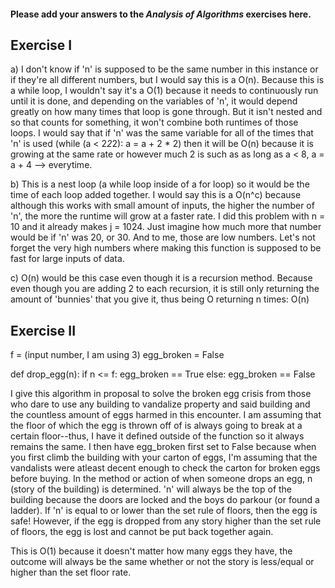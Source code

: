 #### Please add your answers to the ***Analysis of  Algorithms*** exercises here.

## Exercise I

a) I don't know if 'n' is supposed to be the same number in this instance or if they're all different numbers, but I would say this is a O(n). Because this is a while loop, I wouldn't say it's a O(1) because it needs to continuously run until it is done, and depending on the variables of 'n', it would depend greatly on how many times that loop is gone through. But it isn't nested and so that counts for something, it won't combine both runtimes of those loops. I would say that if 'n' was the same variable for all of the times that 'n' is used (while (a < 2*2*2): a = a + 2 * 2) then it will be O(n) because it is growing at the same rate or however much 2 is such as as long as a < 8, a = a + 4 --> everytime. 


b) This is a nest loop (a while loop inside of a for loop) so it would be the time of each loop added together. I would say this is a O(n^c) because although this works with small amount of inputs, the higher the number of 'n', the more the runtime will grow at a faster rate. I did this problem with n = 10 and it already makes j = 1024. Just imagine how much more that number would be if 'n' was 20, or 30. And to me, those are low numbers. Let's not forget the very high numbers where making this function is supposed to be fast for large inputs of data.


c) O(n) would be this case even though it is a recursion method. Because even though you are adding 2 to each recursion, it is still only returning the amount of 'bunnies' that you give it, thus being O returning n times: O(n)

## Exercise II
f = (input number, I am using 3)
egg_broken = False

def drop_egg(n):
    if n <= f:
        egg_broken == True
    else:
        egg_broken == False

I give this algorithm in proposal to solve the broken egg crisis from those who dare to use any building to vandalize property and said building and the countless amount of eggs harmed in this encounter. I am assuming that the floor of which the egg is thrown off of is always going to break at a certain floor--thus, I have it defined outside of the function so it always remains the same. I then have egg_broken first set to False because when you first climb the building with your carton of eggs, I'm assuming that the vandalists were atleast decent enough to check the carton for broken eggs before buying. In the method or action of when someone drops an egg, n (story of the building) is determined. 'n' will always be the top of the building because the doors are locked and the boys do parkour (or found a ladder). If 'n' is equal to or lower than the set rule of floors, then the egg is safe! However, if the egg is dropped from any story higher than the set rule of floors, the egg is lost and cannot be put back together again. 

This is O(1) because it doesn't matter how many eggs they have, the outcome will always be the same whether or not the story is less/equal or higher than the set floor rate. 